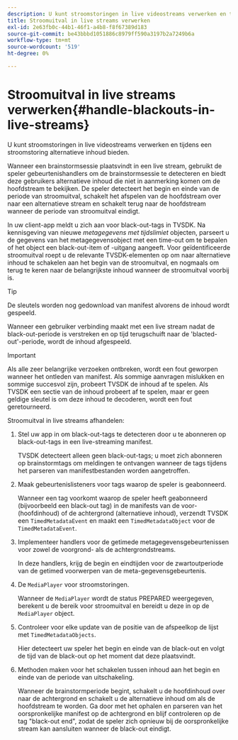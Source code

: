 ```yaml
---
description: U kunt stroomstoringen in live videostreams verwerken en tijdens een stroomstoring alternatieve inhoud bieden.
title: Stroomuitval in live streams verwerken
exl-id: 2e63fb0c-44b1-46f1-a4b8-f8f67389d183
source-git-commit: be43bbbd1051886c8979ff590a3197b2a7249b6a
workflow-type: tm+mt
source-wordcount: '519'
ht-degree: 0%

---
```


# Stroomuitval in live streams verwerken{#handle-blackouts-in-live-streams}

U kunt stroomstoringen in live videostreams verwerken en tijdens een stroomstoring alternatieve inhoud bieden.

Wanneer een brainstormsessie plaatsvindt in een live stream, gebruikt de speler gebeurtenishandlers om de brainstormsessie te detecteren en biedt deze gebruikers alternatieve inhoud die niet in aanmerking komen om de hoofdstream te bekijken. De speler detecteert het begin en einde van de periode van stroomuitval, schakelt het afspelen van de hoofdstream over naar een alternatieve stream en schakelt terug naar de hoofdstream wanneer de periode van stroomuitval eindigt.

In uw client-app meldt u zich aan voor black-out-tags in TVSDK. Na kennisgeving van nieuwe *metagegevens met tijdslimiet* objecten, parseert u de gegevens van het metagegevensobject met een time-out om te bepalen of het object een black-out-item of -uitgang aangeeft. Voor geïdentificeerde stroomuitval roept u de relevante TVSDK-elementen op om naar alternatieve inhoud te schakelen aan het begin van de stroomuitval, en nogmaals om terug te keren naar de belangrijkste inhoud wanneer de stroomuitval voorbij is.

>[!TIP]
>
>De sleutels worden nog gedownload van manifest alvorens de inhoud wordt gespeeld.

Wanneer een gebruiker verbinding maakt met een live stream nadat de black-out-periode is verstreken en op tijd terugschuift naar de &#39;blacted-out&#39;-periode, wordt de inhoud afgespeeld.

>[!IMPORTANT]
>
>Als alle zeer belangrijke verzoeken ontbreken, wordt een fout geworpen wanneer het ontleden van manifest. Als sommige aanvragen mislukken en sommige succesvol zijn, probeert TVSDK de inhoud af te spelen. Als TVSDK een sectie van de inhoud probeert af te spelen, maar er geen geldige sleutel is om deze inhoud te decoderen, wordt een fout geretourneerd.

Stroomuitval in live streams afhandelen:

1. Stel uw app in om black-out-tags te detecteren door u te abonneren op black-out-tags in een live-streaming manifest.

   TVSDK detecteert alleen geen black-out-tags; u moet zich abonneren op brainstormtags om meldingen te ontvangen wanneer de tags tijdens het parseren van manifestbestanden worden aangetroffen.
1. Maak gebeurtenislisteners voor tags waarop de speler is geabonneerd.

   Wanneer een tag voorkomt waarop de speler heeft geabonneerd (bijvoorbeeld een black-out tag) in de manifests van de voor- (hoofdinhoud) of de achtergrond (alternatieve inhoud), verzendt TVSDK een `TimedMetadataEvent` en maakt een `TimedMetadataObject` voor de `TimedMetadataEvent`.
1. Implementeer handlers voor de getimede metagegevensgebeurtenissen voor zowel de voorgrond- als de achtergrondstreams.

   In deze handlers, krijg de begin en eindtijden voor de zwartoutperiode van de getimed voorwerpen van de meta-gegevensgebeurtenis.
1. De `MediaPlayer` voor stroomstoringen.

   Wanneer de `MediaPlayer` wordt de status PREPARED weergegeven, berekent u de bereik voor stroomuitval en bereidt u deze in op de `MediaPlayer` object.

1. Controleer voor elke update van de positie van de afspeelkop de lijst met `TimedMetadataObjects`.

   Hier detecteert uw speler het begin en einde van de black-out en volgt de tijd van de black-out op het moment dat deze plaatsvindt.

1. Methoden maken voor het schakelen tussen inhoud aan het begin en einde van de periode van uitschakeling.

   Wanneer de brainstormperiode begint, schakelt u de hoofdinhoud over naar de achtergrond en schakelt u de alternatieve inhoud om als de hoofdstream te worden. Ga door met het ophalen en parseren van het oorspronkelijke manifest op de achtergrond en blijf controleren op de tag &quot;black-out end&quot;, zodat de speler zich opnieuw bij de oorspronkelijke stream kan aansluiten wanneer de black-out eindigt.
